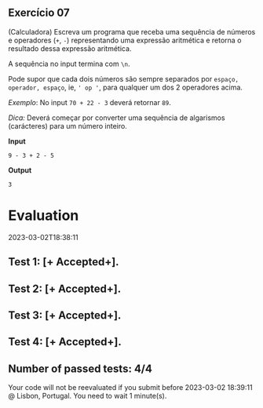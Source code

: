 ## Exercício 07

(Calculadora) Escreva um programa que receba uma sequência de números e operadores (`+`, `-`) representando uma expressão aritmética e retorna o resultado dessa expressão aritmética.

A sequência no input termina com `\n`.

Pode supor que cada dois números são sempre separados por `espaço, operador, espaço`, ie, `' op '`, para qualquer um dos 2 operadores acima.

_Exemplo_: No input `70 + 22 - 3` deverá retornar `89`.

_Dica:_ Deverá começar por converter uma sequência de algarismos (carácteres) para um número inteiro.

**Input**
```
9 - 3 + 2 - 5
```

**Output**
```
3
```


# Evaluation

2023-03-02T18:38:11

## Test 1: [+ Accepted+].
## Test 2: [+ Accepted+].
## Test 3: [+ Accepted+].
## Test 4: [+ Accepted+].


## Number of passed tests: 4/4


Your code will not be reevaluated if you submit before 2023-03-02 18:39:11 @ Lisbon, Portugal. You need to wait 1 minute(s).

